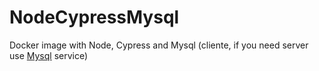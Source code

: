 # NodeCypressMysql
Docker image with Node, Cypress and Mysql (cliente, if you need server use [Mysql](https://hub.docker.com/_/mysql/) service)
